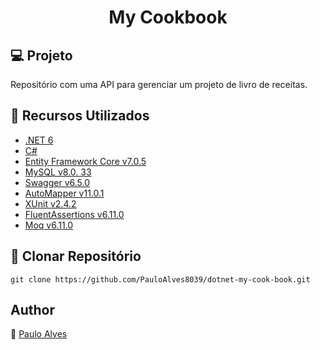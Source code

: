 <h1 align="center">My Cookbook</h1>

## :computer: Projeto
Repositório com uma API para gerenciar um projeto de livro de receitas.

## :wrench: Recursos Utilizados

- [.NET 6](https://dotnet.microsoft.com/en-us/download/dotnet/6.0)
- [C#](https://docs.microsoft.com/pt-br/dotnet/csharp/getting-started/)
- [Entity Framework Core v7.0.5](https://docs.microsoft.com/pt-br/ef/core/)
- [MySQL v8.0. 33](https://www.mysql.com/)
- [Swagger v6.5.0](https://swagger.io/)
- [AutoMapper v11.0.1](https://automapper.org/)
- [XUnit v2.4.2](https://xunit.net/)
- [FluentAssertions v6.11.0](https://fluentassertions.com/)
- [Moq v6.11.0](https://moq.github.io/moq4/)

## :floppy_disk: Clonar Repositório

`git clone https://github.com/PauloAlves8039/dotnet-my-cook-book.git`

## Author

:boy: [Paulo Alves](https://github.com/PauloAlves8039)
